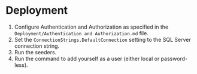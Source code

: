 # Deployment

1. Configure Authentication and Authorization as specified in the `Deployment/Authentication and Authorization.md` file.
2. Set the `ConnectionStrings.DefaultConnection` setting to the SQL Server connection string.
3. Run the seeders.
4. Run the command to add yourself as a user (either local or password-less).
